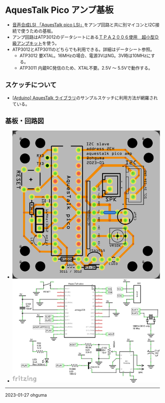 # AquesTalk Pico アンプ基板

+ [音声合成LSI 「AquesTalk pico LSI」](hhttps://www.a-quest.com/products/aquestalkpicolsi.html)をアンプ回路と共に別マイコンとI2C接続で使うための基板。
+ アンプ回路はATP3012のデータシートにある[ＴＰＡ２００６使用　超小型Ｄ級アンプキット](https://akizukidenshi.com/catalog/g/gK-08161/)を使う。
+ ATP3012とATP3011のどちらでも利用できる。詳細はデータシート参照。
  - ATP3012 要XTAL。16MHzの場合、電源3VはNG。3V時は10MHzにする。
  - ATP3011 内蔵RC発信のため、XTAL不要。2.5V ～ 5.5Vで動作する。


## スケッチについて

+ [[Arduino] AquesTalk ライブラリ](http://blog-yama.a-quest.com/?eid=970151)のサンプルスケッチに利用方法が網羅されている。


## 基板・回路図

- <img src="./documents/aquestalk_pico_amp_pcb.png">
- <img src="./documents/aquestalk_pico_amp_schema.png">

----
2023-01-27 ohguma